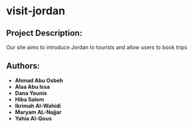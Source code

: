 # visit-jordan


## Project Description:

Our site aims to introduce Jordan to tourists and allow users to book trips


## Authors:
* **Ahmad Abu Osbeh**
* **Alaa Abu Issa**
* **Dana Younis**
* **Hiba Salem**
* **Ikrimah Al-Wahidi**
* **Maryam AL-Najjar**
* **Yahia Al-Qous**


